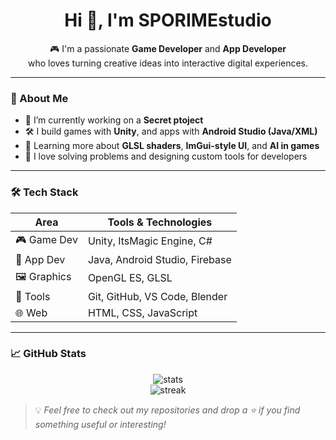 <!-- GitHub Profile README -->
<h1 align="center">Hi 👋, I'm SPORIMEstudio</h1>
<p align="center">
  🎮 I'm a passionate <strong>Game Developer</strong> and <strong>App Developer</strong><br/>
  who loves turning creative ideas into interactive digital experiences.
</p>

---

### 🧠 About Me

- 🔭 I’m currently working on a **Secret ptoject**
- 🛠️ I build games with **Unity**, and apps with **Android Studio (Java/XML)**  
- 🌱 Learning more about **GLSL shaders**, **ImGui-style UI**, and **AI in games**  
- 🧩 I love solving problems and designing custom tools for developers  

---

### 🛠️ Tech Stack

| Area | Tools & Technologies |
|------|----------------------|
| 🎮 Game Dev | Unity, ItsMagic Engine, C# |
| 📱 App Dev | Java, Android Studio, Firebase |
| 🖼️ Graphics | OpenGL ES, GLSL|
| 🧰 Tools | Git, GitHub, VS Code, Blender |
| 🌐 Web | HTML, CSS, JavaScript |

---



### 📈 GitHub Stats

<p align="center">
  <img src="https://github-readme-stats.vercel.app/api?username=SPORIMEstudio&show_icons=true&theme=radical" alt="stats" />
  <br/>
  <img src="https://github-readme-streak-stats.herokuapp.com/?user=SPORIMEstudio&theme=radical" alt="streak"/>
</p>

> 💡 *Feel free to check out my repositories and drop a ⭐ if you find something useful or interesting!*

